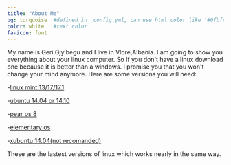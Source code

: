 ```yaml
---
title: "About Me"
bg: turquoise  #defined in _config.yml, can use html color like '#0fbfcf'
color: white   #text color
fa-icon: font
---
```


My name is Geri Gjylbegu and I live in Vlore,Albania.
I am going to show you everything about your linux computer.
So If you don't have a linux download one because it is better than a windows.
I promise you that you won't change your mind anymore.
Here are some versions you will need:
 
 -[linux mint 13/17/17.1](http://www.linuxmint.com/download_all.php)
 
 -[ubuntu 14.04 or 14.10](http://releases.ubuntu.com/14.04/ubuntu-14.04.1-desktop-i386.iso)
 
 -[pear os 8](http://download2us.softpedia.com/dl/8e10168805c6528e45b7f3fedff06cad/54a3cb46/500076309/linux/pearos8-i386.iso)
 
 -[elementary os](http://heanet.dl.sourceforge.net/project/elementaryos/stable/elementaryos-stable-i386.20130810.iso) 
 
 -[xubuntu 14.04(not recomanded)](http://cdimage.ubuntu.com/xubuntu/releases/14.04/release/xubuntu-14.04.1-desktop-i386.iso)
 
These are the lastest versions of linux which works nearly in the same way.
